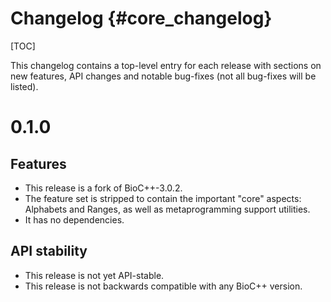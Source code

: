 # Changelog {#core_changelog}

[TOC]

This changelog contains a top-level entry for each release with sections on new features, API changes and notable
bug-fixes (not all bug-fixes will be listed).

# 0.1.0

## Features

* This release is a fork of BioC++-3.0.2.
* The feature set is stripped to contain the important "core" aspects: Alphabets and Ranges, as well as metaprogramming support utilities.
* It has no dependencies.

## API stability

* This release is not yet API-stable.
* This release is not backwards compatible with any BioC++ version.

